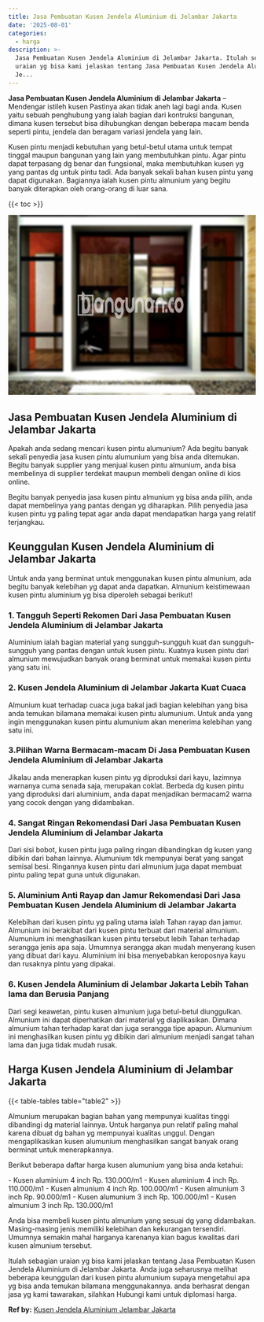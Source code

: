 ```yaml
---
title: Jasa Pembuatan Kusen Jendela Aluminium di Jelambar Jakarta
date: '2025-08-01'
categories:
  - harga
description: >-
  Jasa Pembuatan Kusen Jendela Aluminium di Jelambar Jakarta. Itulah sebagian
  uraian yg bisa kami jelaskan tentang Jasa Pembuatan Kusen Jendela Aluminium di
  Je...
---
```


**Jasa Pembuatan Kusen Jendela Aluminium di Jelambar Jakarta** – Mendengar istileh kusen Pastinya akan tidak aneh lagi bagi anda. Kusen yaitu sebuah penghubung yang ialah bagian dari kontruksi bangunan, dimana kusen tersebut bisa dihubungkan dengan beberapa macam benda seperti pintu, jendela dan beragam variasi jendela yang lain.

Kusen pintu menjadi kebutuhan yang betul-betul utama untuk tempat tinggal maupun bangunan yang lain yang membutuhkan pintu. Agar pintu dapat terpasang dg benar dan fungsional, maka membutuhkan kusen yg yang pantas dg untuk pintu tadi. Ada banyak sekali bahan kusen pintu yang dapat digunakan. Bagiannya ialah kusen pintu almunium yang begitu banyak diterapkan oleh orang-orang di luar sana.

{{< toc >}}

![Jasa Pembuatan Kusen Jendela Aluminium di Jelambar Jakarta](/images/harga-kusen-jendela-alumunium-32.png)

## Jasa Pembuatan Kusen Jendela Aluminium di Jelambar Jakarta

Apakah anda sedang mencari kusen pintu alumunium? Ada begitu banyak sekali penyedia jasa kusen pintu alumunium yang bisa anda ditemukan. Begitu banyak supplier yang menjual kusen pintu almunium, anda bisa membelinya di supplier terdekat maupun membeli dengan online di kios online.

Begitu banyak penyedia jasa kusen pintu almunium yg bisa anda pilih, anda dapat membelinya yang pantas dengan yg diharapkan. Pilih penyedia jasa kusen pintu yg paling tepat agar anda dapat mendapatkan harga yang relatif terjangkau.

## Keunggulan Kusen Jendela Aluminium di Jelambar Jakarta

Untuk anda yang berminat untuk menggunakan kusen pintu almunium, ada begitu banyak kelebihan yg dapat anda dapatkan. Almunium keistimewaan kusen pintu aluminium yg bisa diperoleh sebagai berikut!

### 1\. Tangguh Seperti Rekomen Dari Jasa Pembuatan Kusen Jendela Aluminium di Jelambar Jakarta

Aluminium ialah bagian material yang sungguh-sungguh kuat dan sungguh-sungguh yang pantas dengan untuk kusen pintu. Kuatnya kusen pintu dari almunium mewujudkan banyak orang berminat untuk memakai kusen pintu yang satu ini.

### 2\. Kusen Jendela Aluminium di Jelambar Jakarta Kuat Cuaca

Almunium kuat terhadap cuaca juga bakal jadi bagian kelebihan yang bisa anda temukan bilamana memakai kusen pintu alumunium. Untuk anda yang ingin menggunakan kusen pintu alumunium akan menerima kelebihan yang satu ini.

### 3.Pilihan Warna Bermacam-macam Di Jasa Pembuatan Kusen Jendela Aluminium di Jelambar Jakarta

Jikalau anda menerapkan kusen pintu yg diproduksi dari kayu, lazimnya warnanya cuma senada saja, merupakan coklat. Berbeda dg kusen pintu yang diproduksi dari aluminium, anda dapat menjadikan bermacam2 warna yang cocok dengan yang didambakan.

### 4\. Sangat Ringan Rekomendasi Dari Jasa Pembuatan Kusen Jendela Aluminium di Jelambar Jakarta

Dari sisi bobot, kusen pintu juga paling ringan dibandingkan dg kusen yang dibikin dari bahan lainnya. Alumunium tdk mempunyai berat yang sangat semisal besi. Ringannya kusen pintu dari almunium juga dapat membuat pintu paling tepat guna untuk digunakan.

### 5\. Aluminium Anti Rayap dan Jamur Rekomendasi Dari Jasa Pembuatan Kusen Jendela Aluminium di Jelambar Jakarta

Kelebihan dari kusen pintu yg paling utama ialah Tahan rayap dan jamur. Almunium ini berakibat dari kusen pintu terbuat dari material almunium. Alumunium ini menghasilkan kusen pintu tersebut lebih Tahan terhadap serangga jenis apa saja. Umumnya serangga akan mudah menyerang kusen yang dibuat dari kayu. Aluminium ini bisa menyebabkan keroposnya kayu dan rusaknya pintu yang dipakai.

### 6\. Kusen Jendela Aluminium di Jelambar Jakarta Lebih Tahan lama dan Berusia Panjang

Dari segi keawetan, pintu kusen almunium juga betul-betul diunggulkan. Almunium ini dapat diperhatikan dari material yg diaplikasikan. Dimana almunium tahan terhadap karat dan juga serangga tipe apapun. Alumunium ini menghasilkan kusen pintu yg dibikin dari almunium menjadi sangat tahan lama dan juga tidak mudah rusak.

## Harga Kusen Jendela Aluminium di Jelambar Jakarta

{{< table-tables table="table2" >}}

Almunium merupakan bagian bahan yang mempunyai kualitas tinggi dibandingi dg material lainnya. Untuk harganya pun relatif paling mahal karena dibuat dg bahan yg mempunyai kualitas unggul. Dengan mengaplikasikan kusen alumunium menghasilkan sangat banyak orang berminat untuk menerapkannya.

Berikut beberapa daftar harga kusen alumunium yang bisa anda ketahui:

\- Kusen aluminium 4 inch Rp. 130.000/m1 - Kusen aluminium 4 inch Rp. 110.000/m1 - Kusen almunium 4 inch Rp. 100.000/m1 - Kusen almunium 3 inch Rp. 90.000/m1 - Kusen alumunium 3 inch Rp. 100.000/m1 - Kusen almunium 3 inch Rp. 130.000/m1

Anda bisa membeli kusen pintu almunium yang sesuai dg yang didambakan. Masing-masing jenis memiliki kelebihan dan kekurangan tersendiri. Umumnya semakin mahal harganya karenanya kian bagus kwalitas dari kusen almunium tersebut.

Itulah sebagian uraian yg bisa kami jelaskan tentang Jasa Pembuatan Kusen Jendela Aluminium di Jelambar Jakarta. Anda juga seharusnya melihat beberapa keunggulan dari kusen pintu alumunium supaya mengetahui apa yg bisa anda temukan bilamana menggunakannya. anda berhasrat dengan jasa yg kami tawarakan, silahkan Hubungi kami untuk diplomasi harga.

**Ref by:** [Kusen Jendela Aluminium Jelambar Jakarta](https://id.wikipedia.org/wiki/Kusen)
